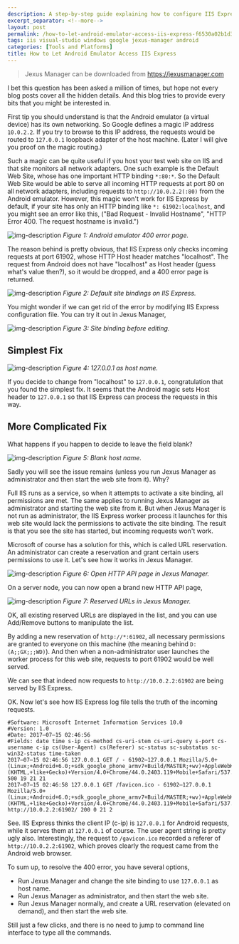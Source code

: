 ```yaml
---
description: A step-by-step guide explaining how to configure IIS Express to allow access from Android emulators, including understanding host binding configurations and creating URL reservations with Jexus Manager.
excerpt_separator: <!--more-->
layout: post
permalink: /how-to-let-android-emulator-access-iis-express-f6530a02b1d3
tags: iis visual-studio windows google jexus-manager android
categories: [Tools and Platforms]
title: How to Let Android Emulator Access IIS Express
---
```

> Jexus Manager can be downloaded from https://jexusmanager.com

I bet this question has been asked a million of times, but hope not every blog posts cover all the hidden details. And this blog tries to provide every bits that you might be interested in.
<!--more-->

First tip you should understand is that the Android emulator (a virtual device) has its own networking. So Google defines a magic IP address `10.0.2.2`. If you try to browse to this IP address, the requests would be routed to `127.0.0.1` loopback adapter of the host machine. (Later I will give you proof on the magic routing.)

Such a magic can be quite useful if you host your test web site on IIS and that site monitors all network adapters. One such example is the Default Web Site, whose has one important HTTP binding `*:80:*`. So the Default Web Site would be able to serve all incoming HTTP requests at port 80 on all network adapters, including requests to `http://10.0.2.2(:80)` from the Android emulator.
However, this magic won't work for IIS Express by default, if your site has only an HTTP binding like `*: 61902:localhost`, and you might see an error like this, ("Bad Request - Invalid Hostname", "HTTP Error 400. The request hostname is invalid.")

![img-description](/images/emulator-400.png)
_Figure 1: Android emulator 400 error page._

The reason behind is pretty obvious, that IIS Express only checks incoming requests at port 61902, whose HTTP Host header matches "localhost". The request from Android does not have "localhost" as Host header (guess what's value then?), so it would be dropped, and a 400 error page is returned.

![img-description](/images/iis-express-bindings.png)
_Figure 2: Default site bindings on IIS Express._

You might wonder if we can get rid of the error by modifying IIS Express configuration file. You can try it out in Jexus Manager,

![img-description](/images/jexus-manager-before-editing.png)
_Figure 3: Site binding before editing._

## Simplest Fix
![img-description](/images/jexus-manager-custom-host.png)
_Figure 4: 127.0.0.1 as host name._

If you decide to change from "localhost" to `127.0.0.1`, congratulation that you found the simplest fix. It seems that the Android magic sets Host header to `127.0.0.1` so that IIS Express can process the requests in this way.

## More Complicated Fix
What happens if you happen to decide to leave the field blank?

![img-description](/images/jexus-manager-blank-host.png)
_Figure 5: Blank host name._

Sadly you will see the issue remains (unless you run Jexus Manager as administrator and then start the web site from it). Why?

Full IIS runs as a service, so when it attempts to activate a site binding, all permissions are met. The same applies to running Jexus Manager as administrator and starting the web site from it. But when Jexus Manager is not run as administrator, the IIS Express worker process it launches for this web site would lack the permissions to activate the site binding. The result is that you see the site has started, but incoming requests won't work.

Microsoft of course has a solution for this, which is called URL reservation. An administrator can create a reservation and grant certain users permissions to use it. Let's see how it works in Jexus Manager.

![img-description](/images/http-api.png)
_Figure 6: Open HTTP API page in Jexus Manager._

On a server node, you can now open a brand new HTTP API page,

![img-description](/images/reserved-urls.png)
_Figure 7: Reserved URLs in Jexus Manager._

OK, all existing reserved URLs are displayed in the list, and you can use Add/Remove buttons to manipulate the list.

By adding a new reservation of `http://*:61902`, all necessary permissions are granted to everyone on this machine (the meaning behind `D:(A;;GX;;;WD)`). And then when a non-administrator user launches the worker process for this web site, requests to port 61902 would be well served.

We can see that indeed now requests to `http://10.0.2.2:61902` are being served by IIS Express.

OK. Now let's see how IIS Express log file tells the truth of the incoming requests.
``` text
#Software: Microsoft Internet Information Services 10.0
#Version: 1.0
#Date: 2017–07–15 02:46:56
#Fields: date time s-ip cs-method cs-uri-stem cs-uri-query s-port cs-username c-ip cs(User-Agent) cs(Referer) sc-status sc-substatus sc-win32-status time-taken
2017–07–15 02:46:56 127.0.0.1 GET / - 61902–127.0.0.1 Mozilla/5.0+(Linux;+Android+6.0;+sdk_google_phone_armv7+Build/MASTER;+wv)+AppleWebKit/537.36+(KHTML,+like+Gecko)+Version/4.0+Chrome/44.0.2403.119+Mobile+Safari/537.36–500 19 21 21
2017–07–15 02:46:58 127.0.0.1 GET /favicon.ico - 61902–127.0.0.1 Mozilla/5.0+(Linux;+Android+6.0;+sdk_google_phone_armv7+Build/MASTER;+wv)+AppleWebKit/537.36+(KHTML,+like+Gecko)+Version/4.0+Chrome/44.0.2403.119+Mobile+Safari/537.36 http://10.0.2.2:61902/ 200 0 21 2
```

See. IIS Express thinks the client IP (c-ip) is `127.0.0.1` for Android requests, while it serves them at `127.0.0.1` of course. The user agent string is pretty ugly also. Interestingly, the request to `/gavicon.ico` recorded a referer of `http://10.0.2.2:61902`, which proves clearly the request came from the Android web browser.

To sum up, to resolve the 400 error, you have several options,

* Run Jexus Manager and change the site binding to use `127.0.0.1` as host name.
* Run Jexus Manager as administrator, and then start the web site.
* Run Jexus Manager normally, and create a URL reservation (elevated on demand), and then start the web site.

Still just a few clicks, and there is no need to jump to command line interface to type all the commands.
